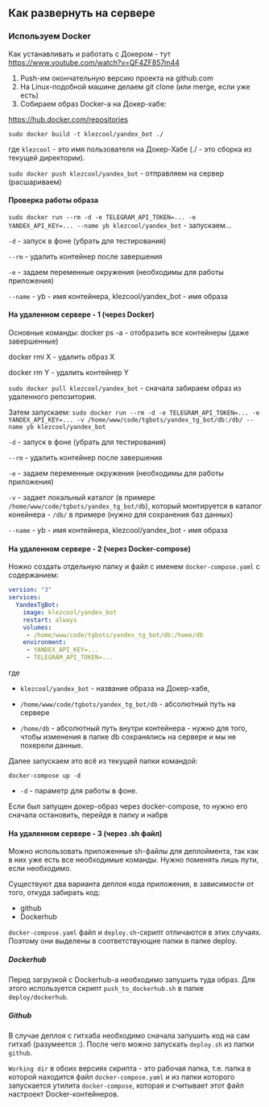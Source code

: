 ## Как развернуть на сервере

### Используем Docker

Как устанавливать и работать с Докером - тут https://www.youtube.com/watch?v=QF4ZF857m44

1. Push-им окончательную версию проекта на github.com
2. На Linux-подобной машине делаем git clone (или merge, если уже есть)
3. Собираем образ Docker-а на Докер-хабе:

https://hub.docker.com/repositories

`sudo docker build -t klezcool/yandex_bot ./`

где `klezcool` - это имя пользователя на Докер-Хабе (./ - это сборка из текущей директории).

`sudo docker push klezcool/yandex_bot` - отправляем на сервер (расшариваем)


#### Проверка работы образа

`sudo docker run --rm -d -e TELEGRAM_API_TOKEN=... -e YANDEX_API_KEY=... --name yb klezcool/yandex_bot` - 
запускаем...

`-d` - запуск в фоне (убрать для тестирования)

`--rm` - удалить контейнер после завершения

`-e` - задаем переменные окружения (необходимы для работы приложения)

`--name` - yb - имя контейнера, klezcool/yandex_bot - имя образа


#### На удаленном сервере - 1 (через Docker)

Основные команды: docker ps -a - отобразить все контейнеры (даже завершенные)

docker rmi X - удалить образ X

docker rm Y - удалить контейнер Y

`sudo docker pull klezcool/yandex_bot` - сначала забираем образ из удаленного репозитория.

Затем запускаем:
`sudo docker run --rm -d -e TELEGRAM_API_TOKEN=... -e YANDEX_API_KEY=... -v /home/www/code/tgbots/yandex_tg_bot/db:/db/ --name yb klezcool/yandex_bot`

`-d` - запуск в фоне (убрать для тестирования)

`--rm` - удалить контейнер после завершения

`-e` - задаем переменные окружения (необходимы для работы приложения)

`-v` - задает локальный каталог (в примере `/home/www/code/tgbots/yandex_tg_bot/db`), который монтируется в каталог конейнера - `/db/` в примере (нужно для сохранения баз данных)

`--name` - yb - имя контейнера, klezcool/yandex_bot - имя образа


#### На удаленном сервере - 2 (через Docker-compose)

Ножно создать отдельную папку и файл с именем `docker-compose.yaml` с содержанием:

```yaml
version: "3"
services:
  YandexTgBot:
    image: klezcool/yandex_bot
    restart: always
    volumes:
     - /home/www/code/tgbots/yandex_tg_bot/db:/home/db
    environment:
     - YANDEX_API_KEY=...
     - TELEGRAM_API_TOKEN=...
```
где

- `klezcool/yandex_bot` - название образа на Докер-хабе,

- `/home/www/code/tgbots/yandex_tg_bot/db` - абсолютный путь на сервере

- `/home/db` - абсолютный путь внутри контейнера - нужно для того, чтобы изменения в папке db сохранялись на сервере и мы не похерели данные.

Далее запускаем это всё из текущей папки командой:

`docker-compose up -d`

- `-d` - параметр для работы в фоне.

Если был запущен докер-образ через docker-compose, то нужно его сначала остановить, перейдя в папку и набрв


#### На удаленном сервере - 3 (через .sh файл)

Можно использовать приложенные sh-файлы для деплоймента, так как в них
уже есть все необходимые команды. Нужно поменять лишь пути, если необходимо.


Существуют два варианта деплоя кода приложения, в зависимости от того, откуда забирать код:
- github
- Dockerhub

`docker-compose.yaml` файл и `deploy.sh`-скрипт отличаются в этих случаях.
Поэтому они выделены в соответствующие папки в папке deploy.

##### Dockerhub

Перед загрузкой с Dockerhub-а необходимо запушить туда образ.
Для этого используется скрипт `push_to_dockerhub.sh` в папке `deploy/dockerhub`.

##### Github

В случае деплоя с гитхаба необходимо сначала запушить код на сам гитхаб (разумеется :).
После чего можно запускать `deploy.sh` из папки `github`.

`Working dir` в обоих версиях скрипта - это рабочая папка, т.е. папка
в которой находится файл `docker-compose.yaml` и из папки которого
запускается утилита `docker-compose`, которая и считывает 
этот файл настроект Docker-контейнеров.  